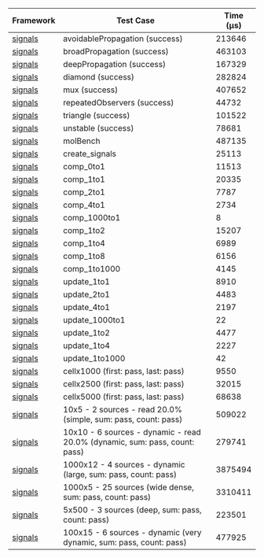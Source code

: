 | Framework | Test Case | Time (μs) |
| --- | --- | --- |
| [signals](https://github.com/rodydavis/signals.dart) | avoidablePropagation (success) | 213646 |
| [signals](https://github.com/rodydavis/signals.dart) | broadPropagation (success) | 463103 |
| [signals](https://github.com/rodydavis/signals.dart) | deepPropagation (success) | 167329 |
| [signals](https://github.com/rodydavis/signals.dart) | diamond (success) | 282824 |
| [signals](https://github.com/rodydavis/signals.dart) | mux (success) | 407652 |
| [signals](https://github.com/rodydavis/signals.dart) | repeatedObservers (success) | 44732 |
| [signals](https://github.com/rodydavis/signals.dart) | triangle (success) | 101522 |
| [signals](https://github.com/rodydavis/signals.dart) | unstable (success) | 78681 |
| [signals](https://github.com/rodydavis/signals.dart) | molBench | 487135 |
| [signals](https://github.com/rodydavis/signals.dart) | create_signals | 25113 |
| [signals](https://github.com/rodydavis/signals.dart) | comp_0to1 | 11513 |
| [signals](https://github.com/rodydavis/signals.dart) | comp_1to1 | 20335 |
| [signals](https://github.com/rodydavis/signals.dart) | comp_2to1 | 7787 |
| [signals](https://github.com/rodydavis/signals.dart) | comp_4to1 | 2734 |
| [signals](https://github.com/rodydavis/signals.dart) | comp_1000to1 | 8 |
| [signals](https://github.com/rodydavis/signals.dart) | comp_1to2 | 15207 |
| [signals](https://github.com/rodydavis/signals.dart) | comp_1to4 | 6989 |
| [signals](https://github.com/rodydavis/signals.dart) | comp_1to8 | 6156 |
| [signals](https://github.com/rodydavis/signals.dart) | comp_1to1000 | 4145 |
| [signals](https://github.com/rodydavis/signals.dart) | update_1to1 | 8910 |
| [signals](https://github.com/rodydavis/signals.dart) | update_2to1 | 4483 |
| [signals](https://github.com/rodydavis/signals.dart) | update_4to1 | 2197 |
| [signals](https://github.com/rodydavis/signals.dart) | update_1000to1 | 22 |
| [signals](https://github.com/rodydavis/signals.dart) | update_1to2 | 4477 |
| [signals](https://github.com/rodydavis/signals.dart) | update_1to4 | 2227 |
| [signals](https://github.com/rodydavis/signals.dart) | update_1to1000 | 42 |
| [signals](https://github.com/rodydavis/signals.dart) | cellx1000 (first: pass, last: pass) | 9550 |
| [signals](https://github.com/rodydavis/signals.dart) | cellx2500 (first: pass, last: pass) | 32015 |
| [signals](https://github.com/rodydavis/signals.dart) | cellx5000 (first: pass, last: pass) | 68638 |
| [signals](https://github.com/rodydavis/signals.dart) | 10x5 - 2 sources - read 20.0% (simple, sum: pass, count: pass) | 509022 |
| [signals](https://github.com/rodydavis/signals.dart) | 10x10 - 6 sources - dynamic - read 20.0% (dynamic, sum: pass, count: pass) | 279741 |
| [signals](https://github.com/rodydavis/signals.dart) | 1000x12 - 4 sources - dynamic (large, sum: pass, count: pass) | 3875494 |
| [signals](https://github.com/rodydavis/signals.dart) | 1000x5 - 25 sources (wide dense, sum: pass, count: pass) | 3310411 |
| [signals](https://github.com/rodydavis/signals.dart) | 5x500 - 3 sources (deep, sum: pass, count: pass) | 223501 |
| [signals](https://github.com/rodydavis/signals.dart) | 100x15 - 6 sources - dynamic (very dynamic, sum: pass, count: pass) | 477925 |
